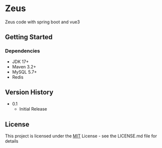 # Zeus

Zeus code with spring boot and vue3

## Getting Started
### Dependencies
- JDK 17+
- Maven 3.2+
- MySQL 5.7+
- Redis

## Version History

* 0.1
    * Initial Release
## License

This project is licensed under the [MIT](https://github.com/crazyone2one/zeus/blob/main/LICENSE) License - see the LICENSE.md file for details